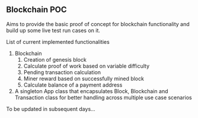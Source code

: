 Blockchain POC
-
Aims to provide the basic proof of concept for blockchain functionality and build up some live test run cases on it.

List of current implemented functionalities
1. Blockchain
    1. Creation of genesis block
    2. Calculate proof of work based on variable difficulty
    3. Pending transaction calculation
    4. Miner reward based on successfully mined block
    5. Calculate balance of a payment address
2. A singleton App class that encapsulates Block, Blockchain and Transaction class for better handling across multiple use case scenarios

To be updated in subsequent days...